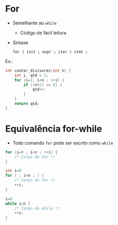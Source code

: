 # For

- Semelhante ao `while`
    - Código de fácil leitura
- Sintaxe
    
    `for ( init ; expr ; iter ) stmt ;`
    

Ex.:

```c
int contar_divisores(int n) {
    int i, qtd = 1;
    for (i=1; i<n ; ++i) {
        if ((n%1) == 0) {
            qtd++;
        }
    }
    return qtd;
}
```

# Equivalência for-while

- Todo comando `for` pode ser escrito como `while`

```c
for (i=0 ; i<n ; ++i) {
    /* Corpo do for */
}
```

```c
int i=0
for ( ; i<n ; ) {
    /* Corpo do for */
    ++i;
}
```

```c
i=0
while i<n {
    /* Corpo do while */
    ++i;
}
```